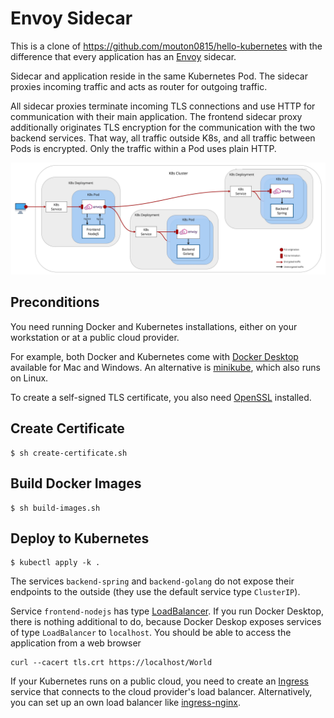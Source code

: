 # Envoy Sidecar

This is a clone of https://github.com/mouton0815/hello-kubernetes with the difference that every application has an
[Envoy](https://www.envoyproxy.io) sidecar.

Sidecar and application reside in the same Kubernetes Pod.
The sidecar proxies incoming traffic and acts as router for outgoing traffic.

All sidecar proxies terminate incoming TLS connections and use HTTP for communication with their main application.
The frontend sidecar proxy additionally originates TLS encryption for the communication with the two backend services.
That way, all traffic outside K8s, and all traffic between Pods is encrypted. Only the traffic within a Pod uses plain HTTP. 


![Envoy Sidecar](envoy-sidecar.jpg "Envoy sidecar")

## Preconditions
You need running Docker and Kubernetes installations, either on your workstation or at a public cloud provider.

For example, both Docker and Kubernetes come with [Docker Desktop](https://www.docker.com/products/docker-desktop) available for Mac and Windows.
An alternative is [minikube](https://kubernetes.io/docs/setup/learning-environment/minikube/), which also runs on Linux.

To create a self-signed TLS certificate, you also need [OpenSSL](https://www.openssl.org) installed.

## Create Certificate
```shell
$ sh create-certificate.sh
```

## Build Docker Images

```shell
$ sh build-images.sh
```

## Deploy to Kubernetes
```shell
$ kubectl apply -k .
```

The services `backend-spring` and `backend-golang` do not expose their endpoints to the outside (they use the default service type `ClusterIP`).

Service `frontend-nodejs` has type [LoadBalancer](https://kubernetes.io/docs/concepts/services-networking/service/#loadbalancer).
If you run Docker Desktop, there is nothing additional to do, because Docker Deskop exposes services of type `LoadBalancer` to `localhost`.
You should be able to access the application from a web browser  
```
curl --cacert tls.crt https://localhost/World 
```
If your Kubernetes runs on a public cloud, you need to create an [Ingress](https://kubernetes.io/docs/concepts/services-networking/ingress/) service
that connects to the cloud provider's load balancer. Alternatively, you can set up an own load balancer like [ingress-nginx](https://github.com/kubernetes/ingress-nginx).